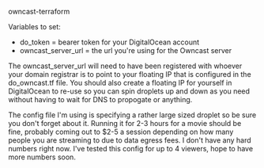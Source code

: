 owncast-terraform

Variables to set:
 * do_token = bearer token for your DigitalOcean account
 * owncast_server_url = the url you're using for the Owncast server

The owncast_server_url will need to have been registered with whoever your domain registrar is to point to your floating IP that is configured in the do_owncast.tf file. You should also create a floating IP for yourself in DigitalOcean to re-use so you can spin droplets up and down as you need without having to wait for DNS to propogate or anything.

The config file I'm using is specifying a rather large sized droplet so be sure you don't forget about it. Running it for 2-3 hours for a movie should be fine, probably coming out to $2-5 a session depending on how many people you are streaming to due to data egress fees. I don't have any hard numbers right now. I've tested this config for up to 4 viewers, hope to have more numbers soon.
